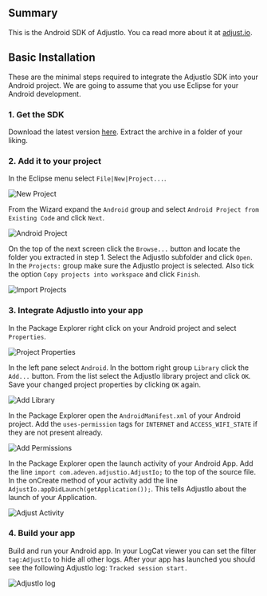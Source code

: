 ## Summary

This is the Android SDK of AdjustIo. You ca read more about it at [adjust.io][].

## Basic Installation

These are the minimal steps required to integrate the AdjustIo SDK into your Android project. We are going to assume that you use Eclipse for your Android development.

### 1. Get the SDK
Download the latest version [here][download]. Extract the archive in a folder of your liking.

### 2. Add it to your project
In the Eclipse menu select `File|New|Project...`.

![New Project][project]

From the Wizard expand the `Android` group and select `Android Project from Existing Code` and click `Next`.

![Android Project][android]

On the top of the next screen click the `Browse...` button and locate the folder you extracted in step 1. Select the AdjustIo subfolder and click `Open`. In the `Projects:` group make sure the AdjustIo project is selected. Also tick the option `Copy projects into workspace` and click `Finish`.

![Import Projects][import]

### 3. Integrate AdjustIo into your app
In the Package Explorer right click on your Android project and select `Properties`.

![Project Properties][properties]

In the left pane select `Android`. In the bottom right group `Library` click the `Add...` button. From the list select the AdjustIo library project and click `OK`. Save your changed project properties by clicking `OK` again.

![Add Library][library]

In the Package Explorer open the `AndroidManifest.xml` of your Android project. Add the `uses-permission` tags for `INTERNET` and `ACCESS_WIFI_STATE` if they are not present already.

![Add Permissions][permissions]

In the Package Explorer open the launch activity of your Android App. Add the line `import com.adeven.adjustio.AdjustIo;` to the top of the source file. In the onCreate method of your activity add the line `AdjustIo.appDidLaunch(getApplication());`. This tells AdjustIo about the launch of your Application.

![Adjust Activity][activity]

### 4. Build your app
Build and run your Android app. In your LogCat viewer you can set the filter `tag:AdjustIo` to hide all other logs. After your app has launched you should see the following AdjustIo log: `Tracked session start.`

![AdjustIo log][log]

[adjust.io]: http://www.adjust.io
[download]: https://github.com/adeven/adjust_android_sdk/zipball/master
[project]: https://raw.github.com/adeven/adjust_sdk/master/Resources/android/project.png
[android]: https://raw.github.com/adeven/adjust_sdk/master/Resources/android/android.png
[import]: https://raw.github.com/adeven/adjust_sdk/master/Resources/android/import.png
[properties]: https://raw.github.com/adeven/adjust_sdk/master/Resources/android/properties.png
[library]: https://raw.github.com/adeven/adjust_sdk/master/Resources/android/library.png
[permissions]: https://raw.github.com/adeven/adjust_sdk/master/Resources/android/permissions.png
[activity]: https://raw.github.com/adeven/adjust_sdk/master/Resources/android/activity.png
[log]: https://raw.github.com/adeven/adjust_sdk/master/Resources/android/log.png
